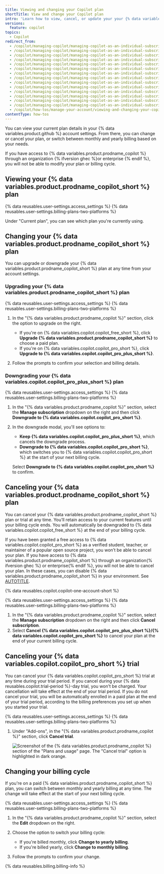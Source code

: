 ```yaml
---
title: Viewing and changing your Copilot plan
shortTitle: View and change your Copilot plan
intro: 'Learn how to view, cancel, or update your your {% data variables.product.prodname_copilot_short %} plan, and update your billing cycle.'
versions:
  feature: copilot
topics:
  - Copilot
redirect_from:
  - /copilot/managing-copilot/managing-copilot-as-an-individual-subscriber/modifying-your-copilot-subscription-as-an-individual-user
  - /copilot/managing-copilot/managing-copilot-as-an-individual-subscriber/managing-your-copilot-subscription/modifying-your-copilot-subscription-as-an-individual-user
  - /copilot/managing-copilot/managing-copilot-as-an-individual-subscriber/managing-your-github-copilot-pro-subscription/modifying-your-copilot-pro-subscription-as-an-individual-user
  - /copilot/managing-copilot/managing-copilot-as-an-individual-subscriber/managing-your-copilot-plan/modifying-your-copilot-pro-subscription-as-an-individual-user
  - /copilot/managing-copilot/managing-copilot-as-an-individual-subscriber/canceling-copilot-as-an-individual-user
  - /copilot/managing-copilot/managing-copilot-as-an-individual-subscriber/managing-your-copilot-subscription/canceling-copilot-as-an-individual-user
  - /copilot/managing-copilot/managing-copilot-as-an-individual-subscriber/managing-your-github-copilot-pro-subscription/canceling-copilot-pro-as-an-individual-user
  - /copilot/managing-copilot/managing-copilot-as-an-individual-subscriber/managing-your-copilot-plan/canceling-copilot-pro-as-an-individual-user
  - /copilot/managing-copilot/managing-copilot-as-an-individual-subscriber/managing-your-copilot-plan/canceling-your-copilot-pro-trial-as-an-individual-user
  - /copilot/managing-copilot/managing-copilot-as-an-individual-subscriber/canceling-your-copilot-trial-as-an-individual-user
  - /copilot/managing-copilot/managing-copilot-as-an-individual-subscriber/managing-your-copilot-subscription/canceling-your-copilot-trial-as-an-individual-user
  - /copilot/managing-copilot/managing-copilot-as-an-individual-subscriber/managing-your-github-copilot-pro-subscription/canceling-your-copilot-pro-trial-as-an-individual-user
  - /copilot/managing-copilot/managing-copilot-as-an-individual-subscriber/managing-your-copilot-plan/canceling-your-copilot-plan
  - /copilot/managing-copilot/managing-copilot-as-an-individual-subscriber/managing-your-copilot-plan/viewing-and-changing-your-copilot-plan
  - /copilot/how-tos/manage-your-account/viewing-and-changing-your-copilot-plan
contentType: how-tos
---
```


You can view your current plan details in your {% data variables.product.github %} account settings. From there, you can change or cancel your plan, or switch between monthly and yearly billing based on your needs.

If you have access to {% data variables.product.prodname_copilot %} through an organization {% ifversion ghec %}or enterprise {% endif %}, you will not be able to modify your plan or billing cycle.

## Viewing your {% data variables.product.prodname_copilot_short %} plan

{% data reusables.user-settings.access_settings %}
{% data reusables.user-settings.billing-plans-two-platforms %}

Under "Current plan", you can see which plan you're currently using.

## Changing your {% data variables.product.prodname_copilot_short %} plan

You can upgrade or downgrade your {% data variables.product.prodname_copilot_short %} plan at any time from your account settings.

### Upgrading your {% data variables.product.prodname_copilot_short %} plan

{% data reusables.user-settings.access_settings %}
{% data reusables.user-settings.billing-plans-two-platforms %}

1. In the "{% data variables.product.prodname_copilot %}" section, click the option to upgrade on the right.

   * If you're on {% data variables.copilot.copilot_free_short %}, click **Upgrade {% data variables.product.prodname_copilot_short %}** to choose a paid plan.
   * If you're on {% data variables.copilot.copilot_pro_short %}, click **Upgrade to {% data variables.copilot.copilot_pro_plus_short %}**.

1. Follow the prompts to confirm your selection and billing details.

### Downgrading your {% data variables.copilot.copilot_pro_plus_short %} plan

{% data reusables.user-settings.access_settings %}
{% data reusables.user-settings.billing-plans-two-platforms %}

1. In the "{% data variables.product.prodname_copilot %}" section, select the **Manage subscription** dropdown on the right and then click **Downgrade to {% data variables.copilot.copilot_pro_short %}**.
1. In the downgrade modal, you'll see options to:

   * **Keep {% data variables.copilot.copilot_pro_plus_short %}**, which cancels the downgrade process.
   * **Downgrade to {% data variables.copilot.copilot_pro_short %}**, which switches you to {% data variables.copilot.copilot_pro_short %} at the start of your next billing cycle.

   Select **Downgrade to {% data variables.copilot.copilot_pro_short %}** to confirm.

## Canceling your {% data variables.product.prodname_copilot_short %} plan

You can cancel your {% data variables.product.prodname_copilot_short %} plan or trial at any time. You’ll retain access to your current features until your billing cycle ends. You will automatically be downgraded to {% data variables.copilot.copilot_free_short %} at the end of your billing cycle.

If you have been granted a free access to {% data variables.copilot.copilot_pro_short %} as a verified student, teacher, or maintainer of a popular open source project, you won’t be able to cancel your plan. If you have access to {% data variables.product.prodname_copilot_short %} through an organization{% ifversion ghec %} or enterprise{% endif %}, you will not be able to cancel your plan. In these cases, you can disable {% data variables.product.prodname_copilot_short %} in your environment. See [AUTOTITLE](/copilot/configuring-github-copilot/configuring-github-copilot-in-your-environment).

{% data reusables.copilot.copilot-one-account-short %}

{% data reusables.user-settings.access_settings %}
{% data reusables.user-settings.billing-plans-two-platforms %}

1. In the "{% data variables.product.prodname_copilot %}" section, select the **Manage subscription** dropdown on the right and then click **Cancel subscription**.
1. Select **Cancel {% data variables.copilot.copilot_pro_plus_short %}/{% data variables.copilot.copilot_pro_short %}** to cancel your plan at the end of your current billing cycle.

## Canceling your {% data variables.copilot.copilot_pro_short %} trial

You can cancel your {% data variables.copilot.copilot_pro_short %} trial at any time during your trial period. If you cancel during your {% data reusables.copilot.trial-period %}-day trial, you won't be charged. Your cancellation will take effect at the end of your trial period. If you do not cancel your trial, you will be automatically enrolled in a paid plan at the end of your trial period, according to the billing preferences you set up when you started your trial.

{% data reusables.user-settings.access_settings %}
{% data reusables.user-settings.billing-plans-two-platforms %}

1. Under "Add-ons", in the "{% data variables.product.prodname_copilot %}" section, click **Cancel trial**.

   ![Screenshot of the {% data variables.product.prodname_copilot %} section of the "Plans and usage" page. The "Cancel trial" option is highlighted in dark orange.](/assets/images/help/copilot/copilot-cancel-trial.png)

## Changing your billing cycle

If you're on a paid {% data variables.product.prodname_copilot_short %} plan, you can switch between monthly and yearly billing at any time. The change will take effect at the start of your next billing cycle.

{% data reusables.user-settings.access_settings %}
{% data reusables.user-settings.billing-plans-two-platforms %}

1. In the "{% data variables.product.prodname_copilot %}" section, select the **Edit** dropdown on the right.
1. Choose the option to switch your billing cycle:

   * If you're billed monthly, click **Change to yearly billing**.
   * If you're billed yearly, click **Change to monthly billing**.

1. Follow the prompts to confirm your change.

{% data reusables.billing.billing-info %}
